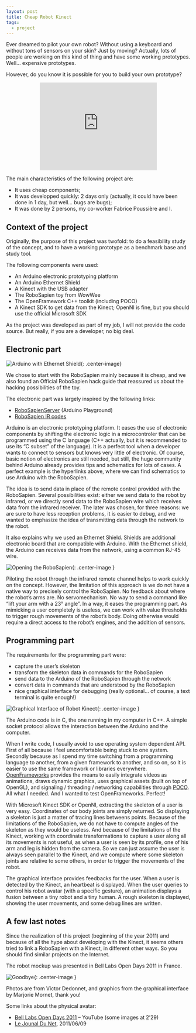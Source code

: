 ```yaml
---
layout: post
title: Cheap Robot Kinect
tags:
  - project
---
```


Ever dreamed to pilot your own robot? Without using a keyboard and without tons of sensors on your skin? Just by moving? Actually, lots of people are working on this kind of thing and have some working prototypes. Well… expensive prototypes.

However, do you know it is possible for you to build your own prototype?

<iframe width="320" height="240" style="display:block;margin-left:auto;margin-right:auto" src="https://www.youtube.com/embed/78RmoMFRhwA" frameborder="0" allowfullscreen></iframe>

The main characteristics of the following project are:

- It uses cheap components;
- It was developped quickly: 2 days only (actually, it could have been done in 1 day, but well… bugs are bugs);
- It was done by 2 persons, my co-worker Fabrice Poussière and I.

## Context of the project

Originally, the purpose of this project was twofold: to do a feasibility study of the concept, and to have a working prototype as a benchmark base and study tool.

The following components were used:

- An Arduino electronic prototyping platform
- An Arduino Ethernet Shield
- A Kinect with the USB adapter
- The RoboSapien toy from WowWee
- The OpenFramework C++ toolkit (including POCO)
- A Kinect SDK to get data from the Kinect; OpenNI is fine, but you should use the official Microsoft SDK

As the project was developed as part of my job, I will not provide the code source. But really, if you are a developer, no big deal.

## Electronic part

![Arduino with Ethernet Shield]({{site.url}}/assets/posts/cheap-robot-kinect/robotkinect_arduino.jpg){: .center-image}

We chose to start with the RoboSapien mainly because it is cheap, and we also found an Official RoboSapien hack guide that reassured us about the hacking possibilities of the toy.

The electronic part was largely inspired by the following links:

- [RoboSapienServer](http://arduino.cc/playground/Main/RoboSapienServer) (Arduino Playground)
- [RoboSapien IR codes](http://www.markcra.com/robot/ir_codes.php)

Arduino is an electronic prototyping platform. It eases the use of electronic components by shifting the electronic logic in a microcontroler that can be programmed using the C language (C++ actually, but it is recommended to use its “C subset” of the language). It is a perfect tool when a developer wants to connect to sensors but knows very little of electronic. Of course, basic notion of electronics are still needed, but still, the huge community behind Arduino already provides tips and schematics for lots of cases. A perfect example is the hyperlinks above, where we can find schematics to use Arduino with the RoboSapien.

The idea is to send data in place of the remote control provided with the RoboSapien. Several possibilities exist: either we send data to the robot by infrared, or we directly send data to the RoboSapien wire which receives data from the infrared receiver. The later was chosen, for three reasons: we are sure to have less reception problems, it is easier to debug, and we wanted to emphasize the idea of transmitting data through the network to the robot.

It also explains why we used an Ethernet Shield. Shields are additional electronic board that are compatible with Arduino. With the Ethernet shield, the Arduino can receives data from the network, using a common RJ-45 wire.

![Opening the RoboSapien]({{site.url}}/assets/posts/cheap-robot-kinect/robotkinect_opened.jpg){: .center-image }

Piloting the robot through the infrared remote channel helps to work quickly on the concept. However, the limitation of this approach is we do not have a native way to precisely control the RoboSapien. No feedback about where the robot’s arms are. No servomechanism. No way to send a command like “lift your arm with a 23° angle”. In a way, it eases the programming part. As mimicking a user completely is useless, we can work with value thresholds to trigger rough movements of the robot’s body. Doing otherwise would require a direct access to the robot’s engines, and the addition of sensors.

## Programming part

The requirements for the programming part were:

- capture the user’s skeleton
- transform the skeleton data in commands for the RoboSapien
- send data to the Arduino of the RoboSapien through the network
- convert data in commands that are understood by the RoboSapien
- nice graphical interface for debugging (really optional… of course, a text terminal is quite enough!)

![Graphical Interface of Robot Kinect]({{site.url}}/assets/posts/cheap-robot-kinect/robotkinect_interface.jpg){: .center-image }

The Arduino code is in C,  the one running in my computer in C++. A simple socket protocol allows the interaction between the Arduino and the computer.

When I write code, I usually avoid to use operating system dependent API. First of all because I feel uncomfortable being stuck to one system. Secondly because as I spend my time switching from a programming language to another, from a given framework to another, and so on, so it is easier to use the same framework or libraries everywhere. [OpenFrameworks](http://www.openframeworks.cc/) provides the means to easily integrate videos as animations, draws dynamic graphics, uses graphical assets (built on top of OpenGL), and signaling / threading / networking capabilities through [POCO](http://pocoproject.org/). All what I needed. And I wanted to test OpenFrameworks. Perfect!

With Microsoft Kinect SDK or OpenNI, extracting the skeleton of a user is very easy. Coordinates of our body joints are simply returned. So displaying a skeleton is just a matter of tracing lines betweens points. Because of the limitations of the RoboSapien, we do not have to compute angles of the skeleton as they would be useless. And because of the limitations of the Kinect, working with coordinate transformations to capture a user along all its movements is not useful, as when a user is seen by its profile, one of his arm and leg is hidden from the camera. So we can just assume the user is always seen parallel to the Kinect, and we compute where some skeleton joints are relative to some others, in order to trigger the movements of the robot.

The graphical interface provides feedbacks for the user. When a user is detected by the Kinect, an heartbeat is displayed. When the user queries to control his robot avatar (with a specific gesture), an animation displays a fusion between a tiny robot and a tiny human. A rough skeleton is displayed, showing the user movements, and some debug lines are written.

## A few last notes

Since the realization of this project (beginning of the year 2011) and because of all the hype about developing with the Kinect, it seems others tried to link a RoboSapien with a Kinect, in different other ways. So you should find similar projects on the Internet.

The robot mockup was presented in Bell Labs Open Days 2011 in France.

![Goodbye]({{site.url}}/assets/posts/cheap-robot-kinect/robotkinect_scene.jpg){: .center-image }

Photos are from Victor Dedonnet, and graphics from the graphical interface by Marjorie Mornet, thank you!

Some links about the physical avatar:

- [Bell Labs Open Days 2011](https://www.youtube.com/watch?v=BNI_Zgps9kQ) – YouTube (some images at 2’29)
- [Le Jounal Du Net](http://www.journaldunet.com/solutions/systemes-reseaux/alcatel-lucent-bell-labs-open-days/alcatel-lucent-bell-labs-open-days-presentation-immersive.shtml), 2011/06/09
